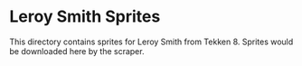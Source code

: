 # Leroy Smith Sprites

This directory contains sprites for Leroy Smith from Tekken 8.
Sprites would be downloaded here by the scraper.
